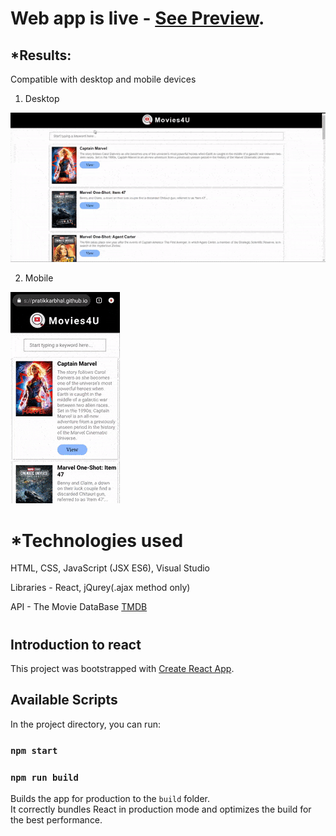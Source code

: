 # Web app is live - [See Preview](https://pratikkarbhal.github.io/Movies4U/).

## *Results:

Compatible with desktop and mobile devices
1) Desktop

![landscape](desktop.gif)

2) Mobile

![Potrait](mobile.gif)


#
#


# *Technologies used

HTML, CSS, JavaScript (JSX ES6), Visual Studio

Libraries - React, jQurey(.ajax method only)

API - The Movie DataBase [TMDB](https://developers.themoviedb.org/3/search/search-movies)



#
#

## Introduction to react

This project was bootstrapped with [Create React App](https://github.com/facebook/create-react-app).

## Available Scripts

In the project directory, you can run:

### `npm start`

### `npm run build`

Builds the app for production to the `build` folder.\
It correctly bundles React in production mode and optimizes the build for the best performance.


